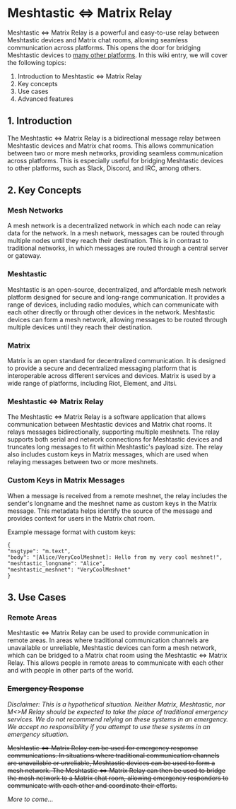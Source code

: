 # Meshtastic <=> Matrix Relay

Meshtastic <=> Matrix Relay is a powerful and easy-to-use relay between Meshtastic devices and Matrix chat rooms, allowing seamless communication across platforms. This opens the door for bridging Meshtastic devices to [many other platforms](https://matrix.org/bridges/). In this wiki entry, we will cover the following topics:

1. Introduction to Meshtastic <=> Matrix Relay
2. Key concepts
3. Use cases
4. Advanced features

## 1. Introduction

The Meshtastic <=> Matrix Relay is a bidirectional message relay between Meshtastic devices and Matrix chat rooms. This allows communication between two or more mesh networks, providing seamless communication across platforms. This is especially useful for bridging Meshtastic devices to other platforms, such as Slack, Discord, and IRC, among others.

## 2. Key Concepts

### Mesh Networks

A mesh network is a decentralized network in which each node can relay data for the network. In a mesh network, messages can be routed through multiple nodes until they reach their destination. This is in contrast to traditional networks, in which messages are routed through a central server or gateway.

### Meshtastic

Meshtastic is an open-source, decentralized, and affordable mesh network platform designed for secure and long-range communication. It provides a range of devices, including radio modules, which can communicate with each other directly or through other devices in the network. Meshtastic devices can form a mesh network, allowing messages to be routed through multiple devices until they reach their destination.

### Matrix

Matrix is an open standard for decentralized communication. It is designed to provide a secure and decentralized messaging platform that is interoperable across different services and devices. Matrix is used by a wide range of platforms, including Riot, Element, and Jitsi.

### Meshtastic <=> Matrix Relay

The Meshtastic <=> Matrix Relay is a software application that allows communication between Meshtastic devices and Matrix chat rooms. It relays messages bidirectionally, supporting multiple meshnets. The relay supports both serial and network connections for Meshtastic devices and truncates long messages to fit within Meshtastic's payload size. The relay also includes custom keys in Matrix messages, which are used when relaying messages between two or more meshnets.

### Custom Keys in Matrix Messages

When a message is received from a remote meshnet, the relay includes the sender's longname and the meshnet name as custom keys in the Matrix message. This metadata helps identify the source of the message and provides context for users in the Matrix chat room.

Example message format with custom keys:
```
{
"msgtype": "m.text",
"body": "[Alice/VeryCoolMeshnet]: Hello from my very cool meshnet!",
"meshtastic_longname": "Alice",
"meshtastic_meshnet": "VeryCoolMeshnet"
}
```

## 3. Use Cases

### Remote Areas
Meshtastic <=> Matrix Relay can be used to provide communication in remote areas. In areas where traditional communication channels are unavailable or unreliable, Meshtastic devices can form a mesh network, which can be bridged to a Matrix chat room using the Meshtastic <=> Matrix Relay. This allows people in remote areas to communicate with each other and with people in other parts of the world.


### ~~Emergency Response~~ 

_Disclaimer: This is a hypothetical situation. Neither Matrix, Meshtastic, nor M<>M Relay should be expected to take the place of traditional emergency services. We do not recommend relying on these systems in an emergency. We accept no responsibility if you attempt to use these systems in an emergency situation._

~~Meshtastic <=> Matrix Relay can be used for emergency response communications. In situations where traditional communication channels are unavailable or unreliable, Meshtastic devices can be used to form a mesh network. The Meshtastic <=> Matrix Relay can then be used to bridge the mesh network to a Matrix chat room, allowing emergency responders to communicate with each other and coordinate their efforts.~~

_More to come..._
